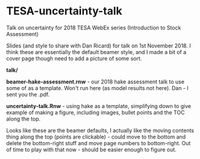 # TESA-uncertainty-talk
Talk on uncertainty for 2018 TESA WebEx series (Introduction to Stock Assessment)

Slides (and style to share with Dan Ricard) for talk on 1st November 2018. I think these are essentially the default beamer style, and I made a bit of a cover page though need to add a picture of some sort.

**talk/**

**beamer-hake-assessment.rnw** - our 2018 hake assessment talk to use some of as a template. Won't run here (as model results not here). Dan - I sent you the .pdf.

**uncertainty-talk.Rnw** - using hake as a template, simplifying down to give example of making a figure, including images, bullet points and the TOC along the top. 

Looks like these are the beamer defaults, I actually like the moving contents thing along the top (points are clickable) - could move to the bottom and delete the bottom-right stuff and move page numbers to bottom-right. Out of time to play with that now - should be easier enough to figure out.